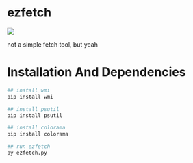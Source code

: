 # ezfetch
<img src="https://i.postimg.cc/8z91Ww4S/ezfetch.png"></img>

not a simple fetch tool, but yeah


# Installation And Dependencies
```python
## install wmi
pip install wmi

## install psutil
pip install psutil

## install colorama
pip install colorama

## run ezfetch
py ezfetch.py

```
